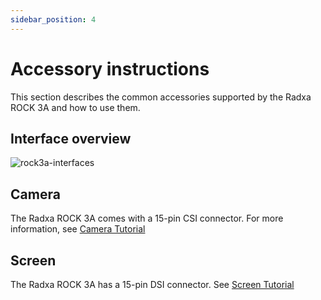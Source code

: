 ```yaml
---
sidebar_position: 4
---
```


# Accessory instructions

This section describes the common accessories supported by the Radxa ROCK 3A and how to use them.

## Interface overview

![rock3a-interfaces](/img/rock3/3a/rock3a-system-block-diagram.webp)

## Camera

The Radxa ROCK 3A comes with a 15-pin CSI connector. For more information, see [Camera Tutorial](../accessories/camera)

## Screen

The Radxa ROCK 3A has a 15-pin DSI connector. See [Screen Tutorial](../accessories/display)
